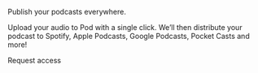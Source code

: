 Publish your podcasts everywhere.

Upload your audio to Pod with a single click. We’ll then distribute your podcast to Spotify,
Apple Podcasts, Google Podcasts, Pocket Casts and more!

Request access
